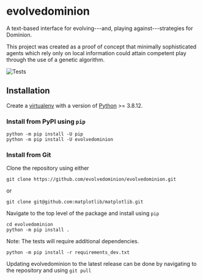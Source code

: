 # evolvedominion
A text-based interface for evolving---and, playing against---strategies for Dominion.

This project was created as a proof of concept that minimally sophisticated agents
which rely only on local information could attain competent play through the use
of a genetic algorithm.

![Tests](https://github.com/arcboundrav/evodom/actions/workflows/tests.yml/badge.svg)

## Installation

Create a [virtualenv](https://docs.python.org/3/tutorial/venv.html) with a version of [Python](https://www.python.org/downloads/) >= 3.8.12.

### Install from PyPI using `pip`
```
python -m pip install -U pip
python -m pip install -U evolvedominion
```

### Install from Git
Clone the repository using either
```
git clone https://github.com/evolvedominion/evolvedominion.git
```
or
```
git clone git@github.com:matplotlib/matplotlib.git
```
Navigate to the top level of the package and install using `pip`
```
cd evolvedominion
python -m pip install .
```
Note: The tests will require additional dependencies.
```
python -m pip install -r requirements_dev.txt
```
Updating evolvedominion to the latest release can be done
by navigating to the repository and using `git pull`
